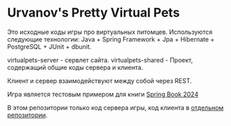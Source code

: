 Urvanov's Pretty Virtual Pets
=============================

Это исходные коды игры про виртуальных питомцев. 
Используются следующие технологии:
Java + Spring Framework + Jpa + Hibernate + PostgreSQL + JUnit + dbunit.

virtualpets-server - сервлет сайта. 
virtualpets-shared - Проект, содержащий общие коды сервера и клиента.

Клиент и сервер взаимодействуют между собой через REST.


Игра является тестовым примером для книги [Spring Book 2024](https://urvanov.ru/%d0%ba%d0%bd%d0%b8%d0%b3%d0%b8/spring-book-2024/)

В этом репозитории только код сервера игры, код клиента в [отдельном репозитории](https://github.com/urvanov-ru/virtualpets-client-js).

